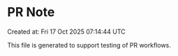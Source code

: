 # PR Note

Created at: Fri 17 Oct 2025 07:14:44 UTC

This file is generated to support testing of PR workflows.
